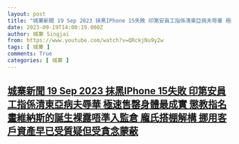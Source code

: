 ```yaml
---
layout: post
title: "城寨新聞 19 Sep 2023 抹黑IPhone 15失敗 印第安員工指係清東亞病夫辱華 極速售罄身體最成實 懲教指名畫維納斯的誕生裸露唔準入監倉 龐氏搭棚解構 挪用客戶資產早已受質疑但受貪念蒙蔽"
date: 2023-09-19T14:00:19.000Z
author: 城寨 Singjai
from: https://www.youtube.com/watch?v=QRckjNu9y2w
tags: [ 城寨 ]
comments: True
categories: [ 城寨 ]
---
```

<!--1695132019000-->
[城寨新聞 19 Sep 2023 抹黑IPhone 15失敗 印第安員工指係清東亞病夫辱華 極速售罄身體最成實 懲教指名畫維納斯的誕生裸露唔準入監倉 龐氏搭棚解構 挪用客戶資產早已受質疑但受貪念蒙蔽](https://www.youtube.com/watch?v=QRckjNu9y2w)
------

<div>

</div>
